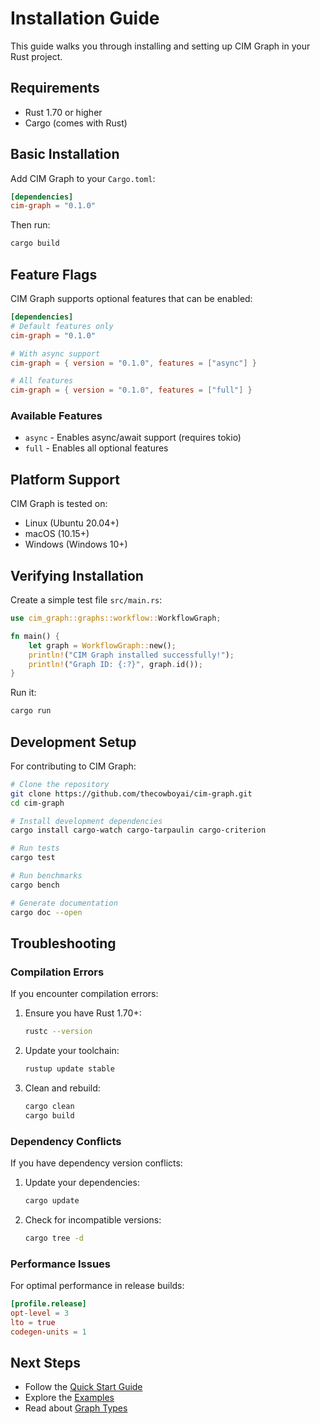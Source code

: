 # Installation Guide

This guide walks you through installing and setting up CIM Graph in your Rust project.

## Requirements

- Rust 1.70 or higher
- Cargo (comes with Rust)

## Basic Installation

Add CIM Graph to your `Cargo.toml`:

```toml
[dependencies]
cim-graph = "0.1.0"
```

Then run:
```bash
cargo build
```

## Feature Flags

CIM Graph supports optional features that can be enabled:

```toml
[dependencies]
# Default features only
cim-graph = "0.1.0"

# With async support
cim-graph = { version = "0.1.0", features = ["async"] }

# All features
cim-graph = { version = "0.1.0", features = ["full"] }
```

### Available Features

- `async` - Enables async/await support (requires tokio)
- `full` - Enables all optional features

## Platform Support

CIM Graph is tested on:
- Linux (Ubuntu 20.04+)
- macOS (10.15+)
- Windows (Windows 10+)

## Verifying Installation

Create a simple test file `src/main.rs`:

```rust
use cim_graph::graphs::workflow::WorkflowGraph;

fn main() {
    let graph = WorkflowGraph::new();
    println!("CIM Graph installed successfully!");
    println!("Graph ID: {:?}", graph.id());
}
```

Run it:
```bash
cargo run
```

## Development Setup

For contributing to CIM Graph:

```bash
# Clone the repository
git clone https://github.com/thecowboyai/cim-graph.git
cd cim-graph

# Install development dependencies
cargo install cargo-watch cargo-tarpaulin cargo-criterion

# Run tests
cargo test

# Run benchmarks
cargo bench

# Generate documentation
cargo doc --open
```

## Troubleshooting

### Compilation Errors

If you encounter compilation errors:

1. Ensure you have Rust 1.70+:
   ```bash
   rustc --version
   ```

2. Update your toolchain:
   ```bash
   rustup update stable
   ```

3. Clean and rebuild:
   ```bash
   cargo clean
   cargo build
   ```

### Dependency Conflicts

If you have dependency version conflicts:

1. Update your dependencies:
   ```bash
   cargo update
   ```

2. Check for incompatible versions:
   ```bash
   cargo tree -d
   ```

### Performance Issues

For optimal performance in release builds:

```toml
[profile.release]
opt-level = 3
lto = true
codegen-units = 1
```

## Next Steps

- Follow the [Quick Start Guide](./quick-start.md)
- Explore the [Examples](https://github.com/thecowboyai/cim-graph/tree/main/examples)
- Read about [Graph Types](./graph-types.md)